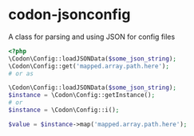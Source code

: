 codon-jsonconfig
================

A class for parsing and using JSON for config files

```php
<?php
\Codon\Config::loadJSONData($some_json_string);
\Codon\Config::get('mapped.array.path.here');
# or as

\Codon\Config::loadJSONData($some_json_string);
$instance = \Codon\Config::getInstance();
# or
$instance = \Codon\Config::i();

$value = $instance->map('mapped.array.path.here');
```